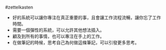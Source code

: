 #zettelkasten 

- 好的系統可以讓你專注在真正重要的事，且會讓工作流程流暢，讓你忘了工作時間。
- 需要一個彈性的系統，可以允許其他想法插入。
- 顧及到所有的事情，也可以專注在手上的工作。
- 在做筆記的時候，思考自己為何做這條筆記，可以引發更多思考。
